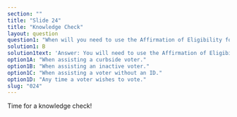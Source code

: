 ```yaml
---
section: ""
title: "Slide 24"
title: "Knowledge Check"
layout: question
question1: "When will you need to use the Affirmation of Eligibility form?"
solution1: B
solution1text: 'Answer: You will need to use the Affirmation of Eligibility form when assisting an inactive voter. Once the form is completed, the voter should be allowed to vote routinely and be checked in on the Poll Pad. Be sure to check the "Voter Signed Oath" flag.'
option1A: "When assisting a curbside voter."
option1B: "When assisting an inactive voter."
option1C: "When assisting a voter without an ID."
option1D: "Any time a voter wishes to vote."
slug: "024"
---
```


Time for a knowledge check!

